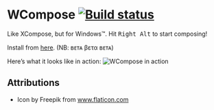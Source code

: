 WCompose [![Build status](https://ci.appveyor.com/api/projects/status/0epfncng3b4i4d8c?svg=true)](https://ci.appveyor.com/project/Porges/wcompose)
========

Like XCompose, but for Windows™. Hit <kbd>Right Alt</kbd> to start composing!

Install from [here](https://wcompose.blob.core.windows.net/beta/WCompose.application). (NB: ʙᴇᴛᴀ βετα ʙᴇᴛᴀ)

Here’s what it looks like in action:
![WCompose in action](https://wcompose.blob.core.windows.net/beta/wcompose.png)


Attributions
------------

* Icon by Freepik from www.flaticon.com 
